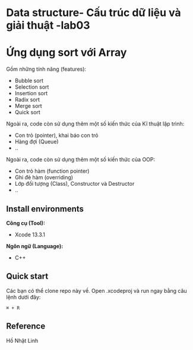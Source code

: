 # Data structure- Cấu trúc dữ liệu và giải thuật -lab03
# Ứng dụng sort với Array
Gồm những tính năng (features): <br>
* Bubble sort
* Selection sort
* Insertion sort
* Radix sort
* Merge sort
* Quick sort

Ngoài ra, code còn sử dụng thêm một số kiến thức của Kĩ thuật lập trình: <br>
* Con trỏ (pointer), khai báo con trỏ
* Hàng đợi (Queue)
* ..

Ngoài ra, code còn sử dụng thêm một số kiến thức của OOP: <br>
* Con trỏ hàm (function pointer)
* Ghi đè hàm (overriding)
* Lớp đối tượng (Class), Constructor và Destructor
* ..

## Install environments
**Công cụ (Tool):**<br>
* Xcode 13.3.1<br>

**Ngôn ngữ (Language):**<br>
* C++

## Quick start
Các bạn có thể clone repo này về. Open .xcodeproj và run ngay bằng câu lệnh dưới đây:
```
⌘ + R
```

## Reference<br>
Hồ Nhật Linh
